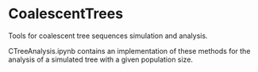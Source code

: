 # CoalescentTrees
Tools for coalescent tree sequences simulation and analysis.

CTreeAnalysis.ipynb contains an implementation of these methods for the analysis of a simulated tree with a given population size.

